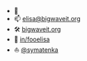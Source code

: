 - 👋
- 📫 [elisa@bigwaveit.org](elisa@bigwaveit.org)
- 🛠️ [bigwaveit.org](https://bigwaveit.org/)
- 🏢 [in/fooelisa](https://www.linkedin.com/in/fooelisa/)
- ⛵ [@symatenka](https://www.instagram.com/symatenka/)

<!--
**fooelisa/fooelisa** is a ✨ _special_ ✨ repository because its `README.md` (this file) appears on your GitHub profile.

Here are some ideas to get you started:

- 🔭 I’m currently working on ...
- 🌱 I’m currently learning ...
- 👯 I’m looking to collaborate on ...
- 🤔 I’m looking for help with ...
- 💬 Ask me about ...
- 📫 How to reach me: ...
- 😄 Pronouns: ...
- ⚡ Fun fact: ...
-->
